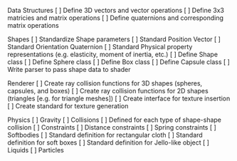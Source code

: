 Data Structures
    [ ] Define 3D vectors and vector operations
    [ ] Define 3x3 matricies and matrix operations
    [ ] Define quaternions and corresponding matrix operations

Shapes
    [ ] Standardize Shape parameters
        [ ] Standard Position Vector
        [ ] Standard Orientation Quaternion
        [ ] Standard Physical property representations (e.g. elasticity, moment of inertia, etc.)
    [ ] Define Shape class
    [ ] Define Sphere class
    [ ] Define Box class
    [ ] Define Capsule class
    [ ] Write parser to pass shape data to shader

Renderer
    [ ] Create ray collision functions for 3D shapes (spheres, capsules, and boxes)
    [ ] Create ray collision functions for 2D shapes (triangles [e.g. for triangle meshes])
    [ ] Create interface for texture insertion
    [ ] Create standard for texture generation

Physics
    [ ] Gravity
    [ ] Collisions
        [ ] Defined for each type of shape-shape collision
    [ ] Constraints
        [ ] Distance constraints
        [ ] Spring constraints
    [ ] Softbodies
        [ ] Standard definition for rectangular cloth
        [ ] Standard definition for soft boxes
        [ ] Standard definition for Jello-like object
    [ ] Liquids
    [ ] Particles
